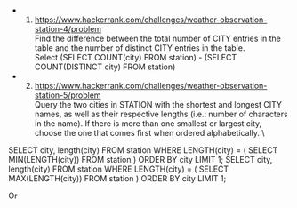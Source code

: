-  01. https://www.hackerrank.com/challenges/weather-observation-station-4/problem \
Find the difference between the total number of CITY entries in the table and the number of distinct CITY entries in the table. \
Select (SELECT COUNT(city) FROM station) - (SELECT COUNT(DISTINCT city) FROM station) 

-  02. https://www.hackerrank.com/challenges/weather-observation-station-5/problem \
Query the two cities in STATION with the shortest and longest CITY names, as well as their respective lengths (i.e.: number of characters in the name). If there is more than one smallest or largest city, choose the one that comes first when ordered alphabetically. \

SELECT city, length(city) FROM station
WHERE LENGTH(city) = ( SELECT MIN(LENGTH(city)) FROM station )
ORDER BY city LIMIT 1;
SELECT city, length(city)  FROM station
WHERE LENGTH(city) = ( SELECT MAX(LENGTH(city)) FROM station )
ORDER BY city LIMIT 1;

Or

